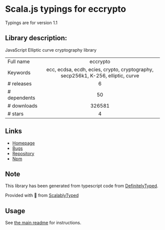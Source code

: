 
# Scala.js typings for eccrypto

Typings are for version 1.1

## Library description:
JavaScript Elliptic curve cryptography library

|                    |                 |
| ------------------ | :-------------: |
| Full name          | eccrypto |
| Keywords           | ecc, ecdsa, ecdh, ecies, crypto, cryptography, secp256k1, K-256, elliptic, curve |
| # releases         | 6 |
| # dependents       | 50 |
| # downloads        | 326581 |
| # stars            | 4 |

## Links
- [Homepage](https://github.com/bitchan/eccrypto)
- [Bugs](https://github.com/bitchan/eccrypto/issues)
- [Repository](https://github.com/bitchan/eccrypto)
- [Npm](https://www.npmjs.com/package/eccrypto)
    


## Note
This library has been generated from typescript code from [DefinitelyTyped](https://definitelytyped.org).

Provided with :purple_heart: from [ScalablyTyped](https://github.com/oyvindberg/ScalablyTyped)

## Usage
See [the main readme](../../readme.md) for instructions.


